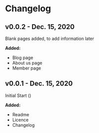 # Changelog

## v0.0.2 - Dec. 15, 2020

Blank pages added, to add information later

**Added:**
- Blog page
- About us page
- Member page

## v0.0.1 - Dec. 15, 2020

Initial Start ()

**Added:**
- Readme
- Licence
- Changelog
